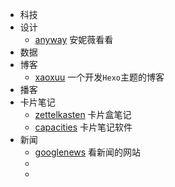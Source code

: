 - 科技
- 设计
	- [anyway](https://anyway.fm/now/) 安妮薇看看
- 数据
- 博客
	- [xaoxuu](https://xaoxuu.com/) 一个开发`Hexo`主题的博客
- 播客
- 卡片笔记
	- [zettelkasten](https://zettelkasten.de/overview/) 卡片盒笔记
	- [capacities](https://capacities.io/) 卡片笔记软件
- 新闻
	- [googlenews](https://googlenews.buzzing.cc/)  看新闻的网站
	-
	-